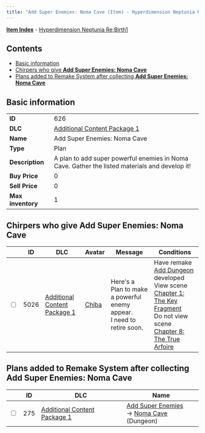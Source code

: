 ```yaml
---
title: "Add Super Enemies: Noma Cave (Item) - Hyperdimension Neptunia Re;Birth1"
---
```


[**Item Index**](/neptunia/rb1/item/index.html) - [Hyperdimension Neptunia Re;Birth1](/neptunia/rb1)

## Contents

- [Basic information](#basic-information)
- [Chirpers who give **Add Super Enemies: Noma Cave**](#chirpers-who-give-add-super-enemies-noma-cave)
- [Plans added to Remake System after collecting **Add Super Enemies: Noma Cave**](#plans-added-to-remake-system-after-collecting-add-super-enemies-noma-cave)

## Basic information

|   |   |
| -- | -- |
| **ID** | 626 |
| **DLC** | [Additional Content Package 1](/neptunia/rb1/dlc/10-pack1.html) |
| **Name** | Add Super Enemies: Noma Cave |
| **Type** | Plan |
| **Description** | A plan to add super powerful enemies in Noma Cave. Gather the listed materials and develop it! |
| **Buy Price** | 0 |
| **Sell Price** | 0 |
| **Max inventory** | 1 |


## Chirpers who give **Add Super Enemies: Noma Cave**

|    | ID | DLC | Avatar | Message | Conditions |
| -- | -- | --- | ------ | ------- | ---------- |
| <input type="checkbox" id="rb1-chirper-event-10-5026" class="trackbox" /> | 5026 | [Additional Content Package 1](/neptunia/rb1/dlc/10-pack1.html) | [Chiba](/neptunia/rb1/undefined/1-219-chiba.html) | Here's a Plan to make a powerful enemy appear.<br />I need to retire soon. | Have remake [Add Dungeon](/neptunia/rb1/remake/10-228-add-dungeon.html) developed<br />View scene [Chapter 1: The Key Fragment](/neptunia/rb1/scene/1-117-chapter-1-the-key-fragment.html)<br />Do not view scene [Chapter 8: The True Arfoire](/neptunia/rb1/scene/1-807-chapter-8-the-true-arfoire.html) |


## Plans added to Remake System after collecting **Add Super Enemies: Noma Cave**

|    | ID | DLC | Name |
| -- | -- | --- | ---- |
| <input type="checkbox" id="rb1-remake-10-275" class="trackbox" /> | 275 | [Additional Content Package 1](/neptunia/rb1/dlc/10-pack1.html) | [Add Super Enemies](/neptunia/rb1/remake/10-275-add-super-enemies.html)<br /> → [Noma Cave](/neptunia/rb1/dungeon/10-127-noma-cave.html) (Dungeon) |
